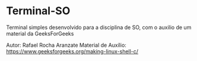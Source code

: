 # Terminal-SO
Terminal simples desenvolvido para a disciplina de SO, com o auxilio de um material da GeeksForGeeks

Autor: Rafael Rocha Aranzate
Material de Auxílio: https://www.geeksforgeeks.org/making-linux-shell-c/
